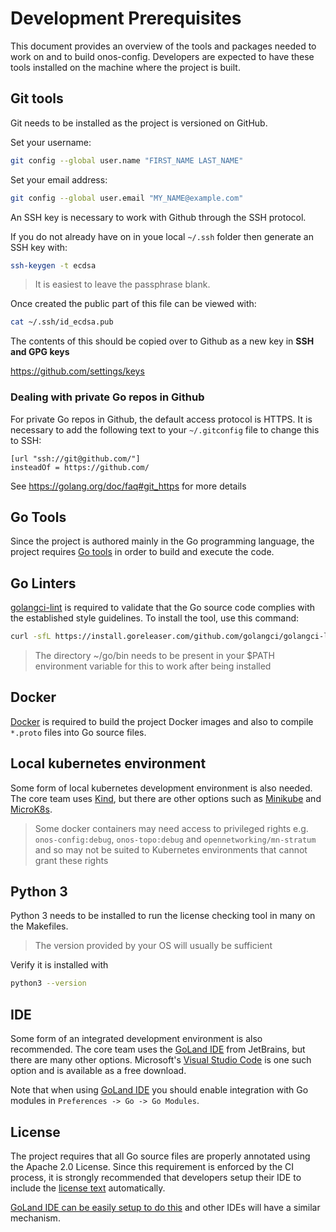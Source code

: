 # Development Prerequisites
This document provides an overview of the tools and packages needed to work on and to build onos-config.
Developers are expected to have these tools installed on the machine where the project is built.

## Git tools
Git needs to be installed as the project is versioned on GitHub.

Set your username: 
```bash
git config --global user.name "FIRST_NAME LAST_NAME"
```
Set your email address: 
```bash
git config --global user.email "MY_NAME@example.com"
```

An SSH key is necessary to work with Github through the SSH protocol.

If you do not already have on in youe local `~/.ssh` folder then generate an SSH key with:
```bash
ssh-keygen -t ecdsa
```
> It is easiest to leave the passphrase blank.

Once created the public part of this file can be viewed with:
```bash
cat ~/.ssh/id_ecdsa.pub
```

The contents of this should be copied over to Github as a new key in **SSH and GPG keys**

https://github.com/settings/keys

### Dealing with private Go repos in Github
For private Go repos in Github, the default access protocol is HTTPS. It is necessary
to add the following text to your `~/.gitconfig` file to change this to SSH:
```
[url "ssh://git@github.com/"]
insteadOf = https://github.com/
```

See https://golang.org/doc/faq#git_https for more details


## Go Tools
Since the project is authored mainly in the Go programming language, the project requires [Go tools] 
in order to build and execute the code.

## Go Linters
[golangci-lint] is required to validate that the Go source code complies with the established style 
guidelines. To install the tool, use this command:
```bash
curl -sfL https://install.goreleaser.com/github.com/golangci/golangci-lint.sh | sh -s -- -b $(go env GOPATH)/bin latest
```
> The directory ~/go/bin needs to be present in your $PATH environment variable
>for this to work after being installed 

## Docker
[Docker] is required to build the project Docker images and also to compile `*.proto` files into Go source files.

## Local kubernetes environment
Some form of local kubernetes development environment is also needed.
The core team uses [Kind], but there are other options such as [Minikube] and [MicroK8s].
> Some docker containers may need access to privileged rights e.g. `onos-config:debug`,
> `onos-topo:debug` and `opennetworking/mn-stratum` and so may not be suited to
> Kubernetes environments that cannot grant these rights

## Python 3
Python 3 needs to be installed to run the license checking tool in many on the Makefiles.
> The version provided by your OS will usually be sufficient

Verify it is installed with
```bash
python3 --version
```  

## IDE
Some form of an integrated development environment is also recommended.
The core team uses the [GoLand IDE] from JetBrains, but there are many other options. 
Microsoft's [Visual Studio Code] is one such option and is available as a free download.

Note that when using [GoLand IDE] you should enable integration with Go modules in `Preferences -> Go -> Go Modules`.

## License
The project requires that all Go source files are properly annotated using the Apache 2.0 License.
Since this requirement is enforced by the CI process, it is strongly recommended that developers
setup their IDE to include the [license text](https://github.com/onosproject/onos-config/blob/master/build/licensing/boilerplate.go.txt)
automatically.

[GoLand IDE can be easily setup to do this](license_goland.md) and other IDEs will have a similar mechanism.


[Go tools]: https://golang.org/doc/install
[golangci-lint]: https://github.com/golangci/golangci-lint
[Docker]: https://docs.docker.com/install/
[Kind]: https://github.com/kubernetes-sigs/kind
[Minikube]: https://kubernetes.io/docs/tasks/tools/install-minikube/
[MicroK8s]: https://microk8s.io/
[GoLand IDE]: https://www.jetbrains.com/go/
[Visual Studio Code]: https://code.visualstudio.com
